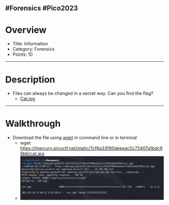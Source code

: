 #Forensics #Pico2023
---
# Overview
* Title: Information
* Category: Forensics
* Points: 10
---
# Description
* Files can always be changed in a secret way. Can you find the flag? 
	* [Cat.jpg](https://mercury.picoctf.net/static/7cf6a33f90deeeac5c73407a1bdc99b6/cat.jpg)
---
# Walkthrough
* Download the file using [wget](https://www.ionos.com/digitalguide/server/configuration/linux-wget-command/) in command line or in terminal
	* wget https://mercury.picoctf.net/static/7cf6a33f90deeeac5c73407a1bdc99b6/cat.jpg
	* ![Wget](Info.png.png)